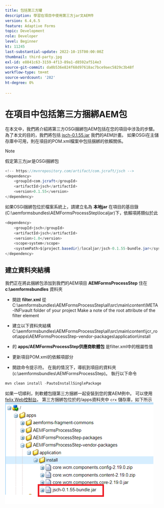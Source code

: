 ```yaml
---
title: 包括第三方罐
description: 學習在項目中使用第三方jar文AEM件
version: 6.4,6.5
feature: Adaptive Forms
topic: Development
role: Developer
level: Beginner
kt: 11245
last-substantial-update: 2022-10-15T00:00:00Z
thumbnail: third-party.jpg
exl-id: e8841c63-3159-4f13-89a1-d8592af514e3
source-git-commit: da0b536e824f68d97618ac7bce9aec5829c3b48f
workflow-type: tm+mt
source-wordcount: '282'
ht-degree: 0%

---
```


# 在項目中包括第三方捆綁AEM包

在本文中，我們將介紹將第三方OSGi捆綁包AEM包括在您的項目中涉及的步驟。為了本文的目的，我們將包括 [jsch-0.1.55.jar](https://repo1.maven.org/maven2/com/jcraft/jsch/0.1.55/jsch-0.1.55.jar) 我們的AEM計畫。  如果OSGi在主儲存庫中可用，則在項目的POM.xml檔案中包括捆綁的依賴關係。

>[!NOTE]
> 假定第三方jar是OSGi捆綁包

```java
<!-- https://mvnrepository.com/artifact/com.jcraft/jsch -->
<dependency>
    <groupId>com.jcraft</groupId>
    <artifactId>jsch</artifactId>
    <version>0.1.55</version>
</dependency>
```

如果OSGi捆綁包位於檔案系統上，請建立名為 **本地jar** 在項目的基目錄(C:\aemformsbundles\AEMFormsProcessStep\localjar)下，依賴項將類似於此

```java
<dependency>
    <groupId>jsch</groupId>
    <artifactId>jsch</artifactId>
    <version>1.0</version>
    <scope>system</scope>
    <systemPath>${project.basedir}/localjar/jsch-0.1.55-bundle.jar</systemPath>
</dependency>
```

## 建立資料夾結構

我們正在將此捆綁包添加到我們的AEM項目 **AEMFormsProcessStep** 住在 **c:\aemformsbundles** 資料夾

* 開啟 **filter.xml** 從C:\aemformsbundles\AEMFormsProcessStep\all\src\main\content\META-INF\vault folder of your project Make a note of the root attribute of the filter element

* 建立以下資料夾結構C:\aemformsbundles\AEMFormsProcessStep\all\src\main\content\jcr_root\apps\AEMFormsProcessStep-vendor-packages\application\install
* 的 **apps/AEMFormsProcessStep供應商軟體包** 是filter.xml中的根屬性值
* 更新項目POM.xml的依賴項部分
* 開啟命令提示符。 在我的情況下，導航到項目的資料夾(c:\aemformsbundles\AEMFormsProcessStep)。 執行以下命令

```java
mvn clean install -PautoInstallSinglePackage
```

如果一切順利，則軟體包隨第三方捆綁一起安裝到您的實AEM例中。 可以使用 [felix Web控制台](http://localhost:4502/system/console/bundles)。 第三方捆綁包位於的/apps資料夾中 `crx` 儲存庫，如下所示
![第三方](assets/custom-bundle1.png)
